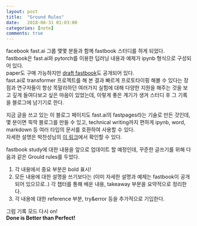 ```yaml
---
layout: post
title:  "Ground Rules"
date:   2018-08-31 01:03:00
categories: [note]
comments: true
---
```


facebook fast.ai 그룹 몇몇 분들과 함께 fastbook 스터디를 하게 되었다.   
fastbook은 fast.ai와 pytorch를 이용한 딥러닝 내용과 예제가 ipynb 형식으로 구성되어 있다.  
paper도 구매 가능하지만 [draft fastbook](https://github.com/fastai/fastbook)도 공개되어 있다.  
fast.ai로 transformer 프로젝트를 해 본 결과 빠르게 프로토타이핑 해볼 수 있다는 장점과 연구자들이 항상 목말라하던 여러가지 실험에 대해 다양한 지원을 해주는 것을 보고 깊게 들여다보고 싶은 마음이 있었는데, 이렇게 좋은 계기가 생겨 스터디 후 그 기록을 블로그에 남기기로 한다.  

지금 글을 쓰고 있는 이 블로그 페이지도 fast.ai의 fastpages라는 기술로 만든 것인데, 몇 분이면 뚝딱 블로그를 만들 수 있고, technical writing까지 편하게 ipynb, word, markdown 등 여러 타입의 문서를 호환하여 사용할 수 있다.  
자세한 설명은 박찬성님의 [이 링크](https://www.facebook.com/1393762176/videos/10219299772270429/?extid=qLdO0BzUwFlsbClj)에서 확인할 수 있다.

fastbook study에 대한 내용을 앞으로 업데이트 할 예정인데, 꾸준한 글쓰기를 위해 다음과 같은 Grould rules를 두었다.  
1. 각 내용에서 중요 부분은 bold 표시!  
2. 모든 내용에 대한 설명을 쓰기보다는 (이미 자세한 설명과 예제는 fastbook이 공개되어 있으므로..) 각 챕터를 통해 배운 내용, takeaway 부분을 요약적으로 정리한다.  
3. 각 내용에 대한 reference 부분, try&error 등을 추가적으로 기입한다.  

그럼 기록 모드 다시 on!  
**Done is Better than Perfect!**






